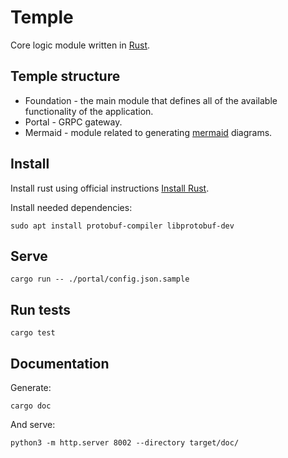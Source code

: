 # Temple
Core logic module written in [Rust](https://www.rust-lang.org/).

## Temple structure

* Foundation - the main module that defines all of the available functionality of the application.
* Portal - GRPC gateway.
* Mermaid - module related to generating [mermaid](https://mermaid.js.org/) diagrams.

## Install
Install rust using official instructions [Install Rust](https://www.rust-lang.org/tools/install).

Install needed dependencies:
```
sudo apt install protobuf-compiler libprotobuf-dev
```

## Serve
```
cargo run -- ./portal/config.json.sample
```

## Run tests
```
cargo test
```

## Documentation
Generate:
```
cargo doc
```

And serve:
```
python3 -m http.server 8002 --directory target/doc/
```
